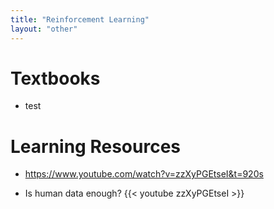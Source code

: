 ```yaml
---
title: "Reinforcement Learning"
layout: "other"
---
```



# Textbooks
- test


# Learning Resources
- https://www.youtube.com/watch?v=zzXyPGEtseI&t=920s


- Is human data enough?
{{< youtube zzXyPGEtseI >}}